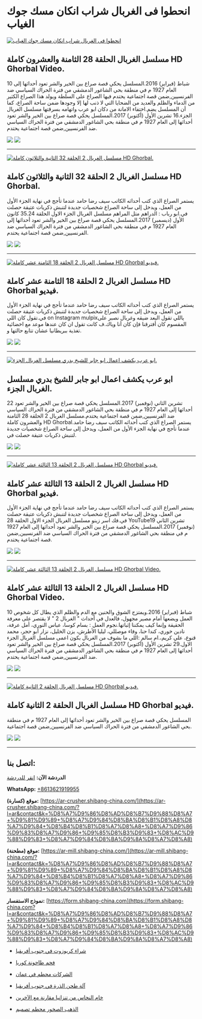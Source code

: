 # انحطوا فى الغربال شراب انكان مسك جوك الغياب

<a href="https://swt.shibang-china.com/?l=ar&img&k=%D8%A7%D9%86%D8%AD%D8%B7%D9%88%D8%A7+%D9%81%D9%89+%D8%A7%D9%84%D8%BA%D8%B1%D8%A8%D8%A7%D9%84+%D8%B4%D8%B1%D8%A7%D8%A8+%D8%A7%D9%86%D9%83%D8%A7%D9%86+%D9%85%D8%B3%D9%83+%D8%AC%D9%88%D9%83+%D8%A7%D9%84%D8%BA%D9%8A%D8%A7%D8%A8" target="_blank">![انحطوا فى الغربال شراب انكان مسك جوك الغياب](http://static.shibang-china.com/all-800x300/1148.jpg)</a>

## مسلسل الغربال الحلقة 28 الثامنة والعشرون كاملة HD Ghorbal Video.
10 شباط (فبراير) 2016.المسلسل يحكي قصة صراع بين الخير والشر تعود أحداثها إلى العام 1927 م في منطقة بحي الشاغور الدمشقي من فترة الحراك السياسي ضد الفرنسيين,ضمن قصة اجتماعية يحتدم فيها الصراع على السلطة ويولد هذا الصراع الكثير من الدماء والظلم والعديد من الضحايا التي لا ذنب لها إلا وجودها ضمن ساحة الصراع، كما أن المسلسل يضم.اختفاء الامانة من دكان ابو عرب واتهامه بسرقتها مسلسل الغربال الجزء.16 تشرين الأول (أكتوبر) 2017.المسلسل يحكي قصة صراع بين الخير والشر تعود أحداثها إلى العام 1927 م في منطقة بحي الشاغور الدمشقي من فترة الحراك السياسي ضد الفرنسيين,ضمن قصة اجتماعية يحتدم.


<a href="https://whatsapp.shibangsoft.com/WhatsApp.php" target="_blank" title="WhatsApp">![](http://static.shibang-china.com/icon/whatsapp.png)</a> <a href="https://swt.shibang-china.com/?l=ar&icon&k=%D8%A7%D9%86%D8%AD%D8%B7%D9%88%D8%A7+%D9%81%D9%89+%D8%A7%D9%84%D8%BA%D8%B1%D8%A8%D8%A7%D9%84+%D8%B4%D8%B1%D8%A7%D8%A8+%D8%A7%D9%86%D9%83%D8%A7%D9%86+%D9%85%D8%B3%D9%83+%D8%AC%D9%88%D9%83+%D8%A7%D9%84%D8%BA%D9%8A%D8%A7%D8%A8" target="_blank">![](http://static.shibang-china.com/icon/chat-ar.png)</a>

---

<a href="https://swt.shibang-china.com/?l=ar&img&k=%D8%A7%D9%86%D8%AD%D8%B7%D9%88%D8%A7+%D9%81%D9%89+%D8%A7%D9%84%D8%BA%D8%B1%D8%A8%D8%A7%D9%84+%D8%B4%D8%B1%D8%A7%D8%A8+%D8%A7%D9%86%D9%83%D8%A7%D9%86+%D9%85%D8%B3%D9%83+%D8%AC%D9%88%D9%83+%D8%A7%D9%84%D8%BA%D9%8A%D8%A7%D8%A8" target="_blank">![مسلسل الغربال 2 الحلقة 32 الثانية والثلاثون كاملة HD Ghorbal.](http://static.shibang-china.com/all-800x300/701.jpg)</a>

## مسلسل الغربال 2 الحلقة 32 الثانية والثلاثون كاملة HD Ghorbal.
يستمر الصراع الذي كتب أحداثه الكاتب سيف رضا حامد عندما تأجج في نهاية الجزء الأول من العمل، ويدخل إلى ساحة الصراع شخصيات جديدة لتنبش ذكريات عتيقة حصلت في.ابو رباب : الدراهم متل المراهم مسلسل الغربال الجزء الاول الحلقة 35.24 كانون الأول (ديسمبر) 2017.المسلسل يحكي قصة صراع بين الخير والشر تعود أحداثها إلى العام 1927 م في منطقة بحي الشاغور الدمشقي من فترة الحراك السياسي ضد الفرنسيين,ضمن قصة اجتماعية يحتدم.


<a href="https://whatsapp.shibangsoft.com/WhatsApp.php" target="_blank" title="WhatsApp">![](http://static.shibang-china.com/icon/whatsapp.png)</a> <a href="https://swt.shibang-china.com/?l=ar&icon&k=%D8%A7%D9%86%D8%AD%D8%B7%D9%88%D8%A7+%D9%81%D9%89+%D8%A7%D9%84%D8%BA%D8%B1%D8%A8%D8%A7%D9%84+%D8%B4%D8%B1%D8%A7%D8%A8+%D8%A7%D9%86%D9%83%D8%A7%D9%86+%D9%85%D8%B3%D9%83+%D8%AC%D9%88%D9%83+%D8%A7%D9%84%D8%BA%D9%8A%D8%A7%D8%A8" target="_blank">![](http://static.shibang-china.com/icon/chat-ar.png)</a>

---

<a href="https://swt.shibang-china.com/?l=ar&img&k=%D8%A7%D9%86%D8%AD%D8%B7%D9%88%D8%A7+%D9%81%D9%89+%D8%A7%D9%84%D8%BA%D8%B1%D8%A8%D8%A7%D9%84+%D8%B4%D8%B1%D8%A7%D8%A8+%D8%A7%D9%86%D9%83%D8%A7%D9%86+%D9%85%D8%B3%D9%83+%D8%AC%D9%88%D9%83+%D8%A7%D9%84%D8%BA%D9%8A%D8%A7%D8%A8" target="_blank">![مسلسل الغربال 2 الحلقة 18 الثامنة عشر كاملة HD Ghorbal فيديو.](http://static.shibang-china.com/all-800x300/51.jpg)</a>

## مسلسل الغربال 2 الحلقة 18 الثامنة عشر كاملة HD Ghorbal فيديو.
يستمر الصراع الذي كتب أحداثه الكاتب سيف رضا حامد عندما تأجج في نهاية الجزء الأول من العمل، ويدخل إلى ساحة الصراع شخصيات جديدة لتنبش ذكريات عتيقة حصلت في.تقول كان اللي on Instagram mulpixياللي تقول البعد ضيقه وغربال نصبر على المقسوم كان أفترقنا فإن كان أنا وياك.ف كانت تقول ان كان عندها موعد مع اخضائية تغذية ببريطانيا عشان تتابع حالتها و.


<a href="https://whatsapp.shibangsoft.com/WhatsApp.php" target="_blank" title="WhatsApp">![](http://static.shibang-china.com/icon/whatsapp.png)</a> <a href="https://swt.shibang-china.com/?l=ar&icon&k=%D8%A7%D9%86%D8%AD%D8%B7%D9%88%D8%A7+%D9%81%D9%89+%D8%A7%D9%84%D8%BA%D8%B1%D8%A8%D8%A7%D9%84+%D8%B4%D8%B1%D8%A7%D8%A8+%D8%A7%D9%86%D9%83%D8%A7%D9%86+%D9%85%D8%B3%D9%83+%D8%AC%D9%88%D9%83+%D8%A7%D9%84%D8%BA%D9%8A%D8%A7%D8%A8" target="_blank">![](http://static.shibang-china.com/icon/chat-ar.png)</a>

---

<a href="https://swt.shibang-china.com/?l=ar&img&k=%D8%A7%D9%86%D8%AD%D8%B7%D9%88%D8%A7+%D9%81%D9%89+%D8%A7%D9%84%D8%BA%D8%B1%D8%A8%D8%A7%D9%84+%D8%B4%D8%B1%D8%A7%D8%A8+%D8%A7%D9%86%D9%83%D8%A7%D9%86+%D9%85%D8%B3%D9%83+%D8%AC%D9%88%D9%83+%D8%A7%D9%84%D8%BA%D9%8A%D8%A7%D8%A8" target="_blank">![ابو عرب يكشف اعمال ابو جابر للشيخ بدري مسلسل الغربال الجزء.](http://static.shibang-china.com/all-800x300/528.jpg)</a>

## ابو عرب يكشف اعمال ابو جابر للشيخ بدري مسلسل الغربال الجزء.
22 تشرين الثاني (نوفمبر) 2017.المسلسل يحكي قصة صراع بين الخير والشر تعود أحداثها إلى العام 1927 م في منطقة بحي الشاغور الدمشقي من فترة الحراك السياسي ضد الفرنسيين,ضمن قصة اجتماعية يحتدم.مسلسل الغربال 2 الحلقة 28 الثامنة والعشرون كاملة HD Ghorbal.يستمر الصراع الذي كتب أحداثه الكاتب سيف رضا حامد عندما تأجج في نهاية الجزء الأول من العمل، ويدخل إلى ساحة الصراع شخصيات جديدة لتنبش ذكريات عتيقة حصلت في.


<a href="https://whatsapp.shibangsoft.com/WhatsApp.php" target="_blank" title="WhatsApp">![](http://static.shibang-china.com/icon/whatsapp.png)</a> <a href="https://swt.shibang-china.com/?l=ar&icon&k=%D8%A7%D9%86%D8%AD%D8%B7%D9%88%D8%A7+%D9%81%D9%89+%D8%A7%D9%84%D8%BA%D8%B1%D8%A8%D8%A7%D9%84+%D8%B4%D8%B1%D8%A7%D8%A8+%D8%A7%D9%86%D9%83%D8%A7%D9%86+%D9%85%D8%B3%D9%83+%D8%AC%D9%88%D9%83+%D8%A7%D9%84%D8%BA%D9%8A%D8%A7%D8%A8" target="_blank">![](http://static.shibang-china.com/icon/chat-ar.png)</a>

---

<a href="https://swt.shibang-china.com/?l=ar&img&k=%D8%A7%D9%86%D8%AD%D8%B7%D9%88%D8%A7+%D9%81%D9%89+%D8%A7%D9%84%D8%BA%D8%B1%D8%A8%D8%A7%D9%84+%D8%B4%D8%B1%D8%A7%D8%A8+%D8%A7%D9%86%D9%83%D8%A7%D9%86+%D9%85%D8%B3%D9%83+%D8%AC%D9%88%D9%83+%D8%A7%D9%84%D8%BA%D9%8A%D8%A7%D8%A8" target="_blank">![مسلسل الغربال 2 الحلقة 13 الثالثة عشر كاملة HD Ghorbal فيديو.](http://static.shibang-china.com/all-800x300/22.jpg)</a>

## مسلسل الغربال 2 الحلقة 13 الثالثة عشر كاملة HD Ghorbal فيديو.
يستمر الصراع الذي كتب أحداثه الكاتب سيف رضا حامد عندما تأجج في نهاية الجزء الأول من العمل، ويدخل إلى ساحة الصراع شخصيات جديدة لتنبش ذكريات عتيقة حصلت في.فك اسر زينو مسلسل الغربال الجزء الاول الحلقة 28 YouTube19 تشرين الثاني (نوفمبر) 2017.المسلسل يحكي قصة صراع بين الخير والشر تعود أحداثها إلى العام 1927 م في منطقة بحي الشاغور الدمشقي من فترة الحراك السياسي ضد الفرنسيين,ضمن قصة اجتماعية يحتدم.


<a href="https://whatsapp.shibangsoft.com/WhatsApp.php" target="_blank" title="WhatsApp">![](http://static.shibang-china.com/icon/whatsapp.png)</a> <a href="https://swt.shibang-china.com/?l=ar&icon&k=%D8%A7%D9%86%D8%AD%D8%B7%D9%88%D8%A7+%D9%81%D9%89+%D8%A7%D9%84%D8%BA%D8%B1%D8%A8%D8%A7%D9%84+%D8%B4%D8%B1%D8%A7%D8%A8+%D8%A7%D9%86%D9%83%D8%A7%D9%86+%D9%85%D8%B3%D9%83+%D8%AC%D9%88%D9%83+%D8%A7%D9%84%D8%BA%D9%8A%D8%A7%D8%A8" target="_blank">![](http://static.shibang-china.com/icon/chat-ar.png)</a>

---

<a href="https://swt.shibang-china.com/?l=ar&img&k=%D8%A7%D9%86%D8%AD%D8%B7%D9%88%D8%A7+%D9%81%D9%89+%D8%A7%D9%84%D8%BA%D8%B1%D8%A8%D8%A7%D9%84+%D8%B4%D8%B1%D8%A7%D8%A8+%D8%A7%D9%86%D9%83%D8%A7%D9%86+%D9%85%D8%B3%D9%83+%D8%AC%D9%88%D9%83+%D8%A7%D9%84%D8%BA%D9%8A%D8%A7%D8%A8" target="_blank">![مسلسل الغربال 2 الحلقة 13 الثالثة عشر كاملة HD Ghorbal Video.](http://static.shibang-china.com/all-800x300/1327.jpg)</a>

## مسلسل الغربال 2 الحلقة 13 الثالثة عشر كاملة HD Ghorbal Video.
10 شباط (فبراير) 2016.ويمتزج الشوق والحنين مع الدم والظلم الذي يطال كل شخوص العمل ويضعها أمام مصير مجهول، فالعدل في أحداث &quot; الغربال 2 &quot; لا يقتصر على معرفة الحقيقة وإنما كيف يمكننا إثباتها.نجوم العمل : بسام كوسا، عباس النوري، أمل عرفة، نادين خوري، كندا حنا، وفاء موصللي، ليليا الأطرش، يزن الخليل، نزار أبو حجر، محمد قنوع، علي كريم،.ام سالم :اللي ما بشوف من الغربال بكون اعمى مسلسل الغربال الجزء الاول.29 تشرين الأول (أكتوبر) 2017.المسلسل يحكي قصة صراع بين الخير والشر تعود أحداثها إلى العام 1927 م في منطقة بحي الشاغور الدمشقي من فترة الحراك السياسي ضد الفرنسيين,ضمن قصة اجتماعية يحتدم.


<a href="https://whatsapp.shibangsoft.com/WhatsApp.php" target="_blank" title="WhatsApp">![](http://static.shibang-china.com/icon/whatsapp.png)</a> <a href="https://swt.shibang-china.com/?l=ar&icon&k=%D8%A7%D9%86%D8%AD%D8%B7%D9%88%D8%A7+%D9%81%D9%89+%D8%A7%D9%84%D8%BA%D8%B1%D8%A8%D8%A7%D9%84+%D8%B4%D8%B1%D8%A7%D8%A8+%D8%A7%D9%86%D9%83%D8%A7%D9%86+%D9%85%D8%B3%D9%83+%D8%AC%D9%88%D9%83+%D8%A7%D9%84%D8%BA%D9%8A%D8%A7%D8%A8" target="_blank">![](http://static.shibang-china.com/icon/chat-ar.png)</a>

---

<a href="https://swt.shibang-china.com/?l=ar&img&k=%D8%A7%D9%86%D8%AD%D8%B7%D9%88%D8%A7+%D9%81%D9%89+%D8%A7%D9%84%D8%BA%D8%B1%D8%A8%D8%A7%D9%84+%D8%B4%D8%B1%D8%A7%D8%A8+%D8%A7%D9%86%D9%83%D8%A7%D9%86+%D9%85%D8%B3%D9%83+%D8%AC%D9%88%D9%83+%D8%A7%D9%84%D8%BA%D9%8A%D8%A7%D8%A8" target="_blank">![مسلسل الغربال الحلقة 2 الثانية كاملة HD Ghorbal فيديو.](http://static.shibang-china.com/all-800x300/110.jpg)</a>

## مسلسل الغربال الحلقة 2 الثانية كاملة HD Ghorbal فيديو.
المسلسل يحكي قصة صراع بين الخير والشر تعود أحداثها إلى العام 1927 م في منطقة بحي الشاغور الدمشقي من فترة الحراك السياسي ضد الفرنسيين,ضمن قصة اجتماعية.

<a href="https://whatsapp.shibangsoft.com/WhatsApp.php" target="_blank" title="WhatsApp">![](http://static.shibang-china.com/icon/whatsapp.png)</a> <a href="https://swt.shibang-china.com/?l=ar&icon&k=%D8%A7%D9%86%D8%AD%D8%B7%D9%88%D8%A7+%D9%81%D9%89+%D8%A7%D9%84%D8%BA%D8%B1%D8%A8%D8%A7%D9%84+%D8%B4%D8%B1%D8%A7%D8%A8+%D8%A7%D9%86%D9%83%D8%A7%D9%86+%D9%85%D8%B3%D9%83+%D8%AC%D9%88%D9%83+%D8%A7%D9%84%D8%BA%D9%8A%D8%A7%D8%A8" target="_blank">![](http://static.shibang-china.com/icon/chat-ar.png)</a>

---
## اتصل بنا:

**الدردشة الآن:** [انقر للدردشة](https://swt.shibang-china.com?l=ar&contact&k=%D8%A7%D9%86%D8%AD%D8%B7%D9%88%D8%A7+%D9%81%D9%89+%D8%A7%D9%84%D8%BA%D8%B1%D8%A8%D8%A7%D9%84+%D8%B4%D8%B1%D8%A7%D8%A8+%D8%A7%D9%86%D9%83%D8%A7%D9%86+%D9%85%D8%B3%D9%83+%D8%AC%D9%88%D9%83+%D8%A7%D9%84%D8%BA%D9%8A%D8%A7%D8%A8)

**WhatsApp:**  [+8613621919955](https://whatsapp.shibangsoft.com/WhatsApp.php)

**موقع (كسارة):** [https://ar-crusher.shibang-china.com/](https://ar-crusher.shibang-china.com/?l=ar&contact&k=%D8%A7%D9%86%D8%AD%D8%B7%D9%88%D8%A7+%D9%81%D9%89+%D8%A7%D9%84%D8%BA%D8%B1%D8%A8%D8%A7%D9%84+%D8%B4%D8%B1%D8%A7%D8%A8+%D8%A7%D9%86%D9%83%D8%A7%D9%86+%D9%85%D8%B3%D9%83+%D8%AC%D9%88%D9%83+%D8%A7%D9%84%D8%BA%D9%8A%D8%A7%D8%A8)

**موقع (مطحنة):** [https://ar-mill.shibang-china.com/](https://ar-mill.shibang-china.com/?l=ar&contact&k=%D8%A7%D9%86%D8%AD%D8%B7%D9%88%D8%A7+%D9%81%D9%89+%D8%A7%D9%84%D8%BA%D8%B1%D8%A8%D8%A7%D9%84+%D8%B4%D8%B1%D8%A7%D8%A8+%D8%A7%D9%86%D9%83%D8%A7%D9%86+%D9%85%D8%B3%D9%83+%D8%AC%D9%88%D9%83+%D8%A7%D9%84%D8%BA%D9%8A%D8%A7%D8%A8)

**نموذج الاستفسار:** [https://form.shibang-china.com](https://form.shibang-china.com?l=ar&contact&k=%D8%A7%D9%86%D8%AD%D8%B7%D9%88%D8%A7+%D9%81%D9%89+%D8%A7%D9%84%D8%BA%D8%B1%D8%A8%D8%A7%D9%84+%D8%B4%D8%B1%D8%A7%D8%A8+%D8%A7%D9%86%D9%83%D8%A7%D9%86+%D9%85%D8%B3%D9%83+%D8%AC%D9%88%D9%83+%D8%A7%D9%84%D8%BA%D9%8A%D8%A7%D8%A8)

* [شراء كريوزوت في جنوب أفريقيا](../34/%D8%B4%D8%B1%D8%A7%D8%A1%20%D9%83%D8%B1%D9%8A%D9%88%D8%B2%D9%88%D8%AA%20%D9%81%D9%8A%20%D8%AC%D9%86%D9%88%D8%A8%20%D8%A3%D9%81%D8%B1%D9%8A%D9%82%D9%8A%D8%A7.md)

* [فحم طاحونة كوريا](../32/%D9%81%D8%AD%D9%85%20%D8%B7%D8%A7%D8%AD%D9%88%D9%86%D8%A9%20%D9%83%D9%88%D8%B1%D9%8A%D8%A7.md)

* [الشركات محطم في عمان](../31/%D8%A7%D9%84%D8%B4%D8%B1%D9%83%D8%A7%D8%AA%20%D9%85%D8%AD%D8%B7%D9%85%20%D9%81%D9%8A%20%D8%B9%D9%85%D8%A7%D9%86.md)

* [آلة طحن الذرة في جنوب أفريقيا](../31/%D8%A2%D9%84%D8%A9%20%D8%B7%D8%AD%D9%86%20%D8%A7%D9%84%D8%B0%D8%B1%D8%A9%20%D9%81%D9%8A%20%D8%AC%D9%86%D9%88%D8%A8%20%D8%A3%D9%81%D8%B1%D9%8A%D9%82%D9%8A%D8%A7.md)

* [خام النحاس من تنزانيا مقارنة مع الآخرين](../31/%D8%AE%D8%A7%D9%85%20%D8%A7%D9%84%D9%86%D8%AD%D8%A7%D8%B3%20%D9%85%D9%86%20%D8%AA%D9%86%D8%B2%D8%A7%D9%86%D9%8A%D8%A7%20%D9%85%D9%82%D8%A7%D8%B1%D9%86%D8%A9%20%D9%85%D8%B9%20%D8%A7%D9%84%D8%A2%D8%AE%D8%B1%D9%8A%D9%86.md)

* [الذهب الصخور محطم تصميم](../32/%D8%A7%D9%84%D8%B0%D9%87%D8%A8%20%D8%A7%D9%84%D8%B5%D8%AE%D9%88%D8%B1%20%D9%85%D8%AD%D8%B7%D9%85%20%D8%AA%D8%B5%D9%85%D9%8A%D9%85.md)